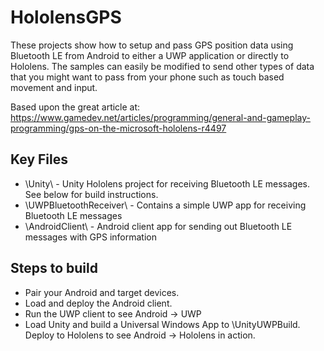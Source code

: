 # HololensGPS

These projects show how to setup and pass GPS position data using Bluetooth LE from Android to either a UWP application or directly to Hololens. The samples can easily be modified to send other types of data that you might want to pass from your phone such as touch based movement and input.

Based upon the great article at:
https://www.gamedev.net/articles/programming/general-and-gameplay-programming/gps-on-the-microsoft-hololens-r4497

## Key Files
* \Unity\ - Unity Hololens project for receiving Bluetooth LE messages. See below for build instructions.
* \UWPBluetoothReceiver\ - Contains a simple UWP app for receiving Bluetooth LE messages
* \AndroidClient\ - Android client app for sending out Bluetooth LE messages with GPS information

## Steps to build
* Pair your Android and target devices.
* Load and deploy the Android client.
* Run the UWP client to see Android -> UWP
* Load Unity and build a Universal Windows App to \UnityUWPBuild\. Deploy to Hololens to see Android -> Hololens in action.

